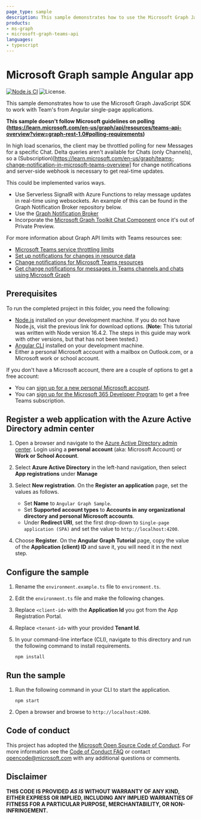 ```yaml
---
page_type: sample
description: This sample demonstrates how to use the Microsoft Graph JavaScript SDK and the Microsoft Graph Toolkit to add Teams Chat to your app.
products:
- ms-graph
- microsoft-graph-teams-api
languages:
- typescript
---
```


# Microsoft Graph sample Angular app

[![Node.js CI](https://github.com/microsoftgraph/msgraph-sample-angularspa/actions/workflows/node.js.yml/badge.svg)](https://github.com/microsoftgraph/msgraph-sample-angularspa/actions/workflows/node.js.yml) ![License.](https://img.shields.io/badge/license-MIT-green.svg)

This sample demonstrates how to use the Microsoft Graph JavaScript SDK to work with Team's from Angular single-page applications.

**This sample doesn't follow Microsoft guidelines on polling (https://learn.microsoft.com/en-us/graph/api/resources/teams-api-overview?view=graph-rest-1.0#polling-requirements)**

In high load scenarios, the client may be throttled polling for new Messages for a specific Chat. Delta queries aren't available for Chats (only Channels), so a (Subscription)[https://learn.microsoft.com/en-us/graph/teams-change-notification-in-microsoft-teams-overview] for change notifications and server-side webhook is necessary to get real-time updates. 

This could be implemented varios ways.
 * Use Serverless SignalR with Azure Functions to relay message updates in real-time using websockets. An example of this can be found in the Graph Notification Broker repository below.
 * Use the [Graph Notification Broker](https://github.com/microsoft/GraphNotificationBroker#graph-notification-broker)
 * Incorporate the [Microsoft Graph Toolkit Chat Component](https://github.com/microsoftgraph/microsoft-graph-toolkit/tree/next/mgt-chat) once it's out of Private Preview.

For more information about Graph API limits with Teams resources see:
 * [Microsoft Teams service throttling limits](https://learn.microsoft.com/en-us/graph/throttling-limits#microsoft-teams-service-limits)
 * [Set up notifications for changes in resource data](https://learn.microsoft.com/en-us/graph/webhooks?context=graph%2Fapi%2F1.0&view=graph-rest-1.0)
 * [Change notifications for Microsoft Teams resources](https://learn.microsoft.com/en-us/graph/teams-change-notification-in-microsoft-teams-overview)
 * [Get change notifications for messages in Teams channels and chats using Microsoft Graph](https://learn.microsoft.com/en-us/graph/teams-changenotifications-chatmessage)

## Prerequisites

To run the completed project in this folder, you need the following:

- [Node.js](https://nodejs.org) installed on your development machine. If you do not have Node.js, visit the previous link for download options. (**Note:** This tutorial was written with Node version 16.4.2. The steps in this guide may work with other versions, but that has not been tested.)
- [Angular CLI](https://cli.angular.io/) installed on your development machine.
- Either a personal Microsoft account with a mailbox on Outlook.com, or a Microsoft work or school account.

If you don't have a Microsoft account, there are a couple of options to get a free account:

- You can [sign up for a new personal Microsoft account](https://signup.live.com/signup?wa=wsignin1.0&rpsnv=12&ct=1454618383&rver=6.4.6456.0&wp=MBI_SSL_SHARED&wreply=https://mail.live.com/default.aspx&id=64855&cbcxt=mai&bk=1454618383&uiflavor=web&uaid=b213a65b4fdc484382b6622b3ecaa547&mkt=E-US&lc=1033&lic=1).
- You can [sign up for the Microsoft 365 Developer Program](https://developer.microsoft.com/microsoft-365/dev-program) to get a free Teams subscription.

## Register a web application with the Azure Active Directory admin center

1. Open a browser and navigate to the [Azure Active Directory admin center](https://aad.portal.azure.com). Login using a **personal account** (aka: Microsoft Account) or **Work or School Account**.

1. Select **Azure Active Directory** in the left-hand navigation, then select **App registrations** under **Manage**

1. Select **New registration**. On the **Register an application** page, set the values as follows.

    - Set **Name** to `Angular Graph Sample`.
    - Set **Supported account types** to **Accounts in any organizational directory and personal Microsoft accounts**.
    - Under **Redirect URI**, set the first drop-down to `Single-page application (SPA)` and set the value to `http://localhost:4200`.

1. Choose **Register**. On the **Angular Graph Tutorial** page, copy the value of the **Application (client) ID** and save it, you will need it in the next step.

## Configure the sample

1. Rename the `environment.example.ts` file to `environment.ts`.
1. Edit the `environment.ts` file and make the following changes.
1. Replace `<client-id>` with the **Application Id** you got from the App Registration Portal.
1. Replace `<tenant-id>` with your provided **Tenant Id**.
1. In your command-line interface (CLI), navigate to this directory and run the following command to install requirements.

    ```Shell
    npm install
    ```

## Run the sample

1. Run the following command in your CLI to start the application.

    ```Shell
    npm start
    ```

1. Open a browser and browse to `http://localhost:4200`.

## Code of conduct

This project has adopted the [Microsoft Open Source Code of Conduct](https://opensource.microsoft.com/codeofconduct/). For more information see the [Code of Conduct FAQ](https://opensource.microsoft.com/codeofconduct/faq/) or contact [opencode@microsoft.com](mailto:opencode@microsoft.com) with any additional questions or comments.

## Disclaimer

**THIS CODE IS PROVIDED *AS IS* WITHOUT WARRANTY OF ANY KIND, EITHER EXPRESS OR IMPLIED, INCLUDING ANY IMPLIED WARRANTIES OF FITNESS FOR A PARTICULAR PURPOSE, MERCHANTABILITY, OR NON-INFRINGEMENT.**
